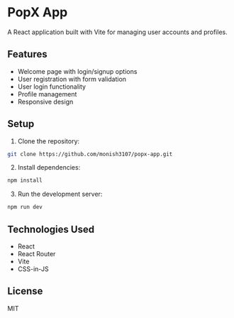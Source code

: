 # PopX App

A React application built with Vite for managing user accounts and profiles.

## Features

- Welcome page with login/signup options
- User registration with form validation
- User login functionality
- Profile management
- Responsive design

## Setup

1. Clone the repository:
```bash
git clone https://github.com/monish3107/popx-app.git
```

2. Install dependencies:
```bash
npm install
```

3. Run the development server:
```bash
npm run dev
```

## Technologies Used

- React
- React Router
- Vite
- CSS-in-JS

## License

MIT
